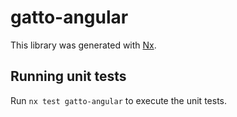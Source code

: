 # gatto-angular

This library was generated with [Nx](https://nx.dev).

## Running unit tests

Run `nx test gatto-angular` to execute the unit tests.
